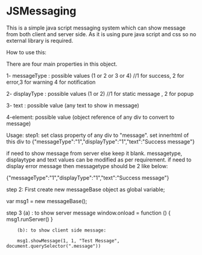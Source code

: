 # JSMessaging
This is a simple java script messaging system which can show message from both client and server side. As it is using pure java script and css so no external library is required. 

How to use this:

There are four main properties in this object.

1- messageType : possible values (1 or 2 or 3 or 4) //1 for success, 2 for error,3 for warning 4 for notification

2- displayType : possible values (1 or 2) //1 for static message , 2 for popup 

3- text : possible value (any text to show in message)

4-element: possible value (object reference of any div to convert to message)

Usage:
step1: set class property of any div to "message". set innerhtml of this div to 
            {"messageType":"1","displayType":"1","text":"Success message"}

if need to show message from server else keep it blank. messagetype, displaytype and text values can be modified as per requirement.
if need to display error message then messagetype should be 2 like below:

{"messageType":"1","displayType":"1","text":"Success message"}

step 2: First create new messageBase object as global variable;

var msg1 = new messageBase();

step 3 (a) : to show server message
           window.onload = function () {
                msg1.runServer()
            }
            
        (b): to show client side message:
        
        msg1.showMessage(1, 1, "Test Message", document.querySelector(".message"))





